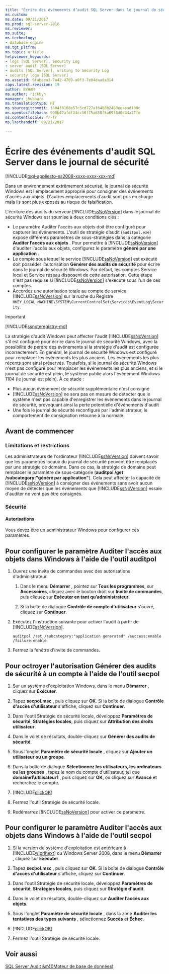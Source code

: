 ```yaml
---
title: "Écrire des événements d’audit SQL Server dans le journal de sécurité | Microsoft Docs"
ms.custom: 
ms.date: 09/21/2017
ms.prod: sql-server-2016
ms.reviewer: 
ms.suite: 
ms.technology:
- database-engine
ms.tgt_pltfrm: 
ms.topic: article
helpviewer_keywords:
- logs [SQL Server], Security Log
- server audit [SQL Server]
- audits [SQL Server], writing to Security Log
- security logs [SQL Server]
ms.assetid: 6fabeea3-7a42-4769-a0f3-7e04daada314
caps.latest.revision: 19
author: BYHAM
ms.author: rickbyh
manager: jhubbard
ms.translationtype: HT
ms.sourcegitcommit: f684f0168e57c5cd727af6488b2460eeaead100c
ms.openlocfilehash: 990b47afdf34cc16f15a658f5a69f840d44a27fe
ms.contentlocale: fr-fr
ms.lasthandoff: 09/21/2017

---  
```


# <a name="write-sql-server-audit-events-to-the-security-log"></a>Écrire des événements d'audit SQL Server dans le journal de sécurité  
[!INCLUDE[tsql-appliesto-ss2008-xxxx-xxxx-xxx-md](../../../includes/tsql-appliesto-ss2008-xxxx-xxxx-xxx-md.md)]  

Dans un environnement extrêmement sécurisé, le journal de sécurité Windows est l'emplacement approprié pour consigner des événements d'accès aux objets. D'autres emplacements d'audit sont pris en charge mais ils sont plus exposés au risque de falsification.  
  
 L'écriture des audits du serveur [!INCLUDE[ssNoVersion](../../../includes/ssnoversion-md.md)] dans le journal de sécurité Windows est soumise à deux conditions clés :  
  
-   Le paramètre Auditer l'accès aux objets doit être configuré pour capturer les événements. L’outil de stratégie d’audit (`auditpol.exe`) expose différents paramètres de sous-stratégies dans la catégorie **Auditer l’accès aux objets** . Pour permettre à [!INCLUDE[ssNoVersion](../../../includes/ssnoversion-md.md)] d'auditer l'accès aux objets, configurez le paramètre **généré par une application** .  
-   Le compte sous lequel le service [!INCLUDE[ssNoVersion](../../../includes/ssnoversion-md.md)] est exécuté doit posséder l’autorisation **Générer des audits de sécurité** pour écrire dans le journal de sécurité Windows. Par défaut, les comptes Service local et Service réseau disposent de cette autorisation. Cette étape n'est pas requise si [!INCLUDE[ssNoVersion](../../../includes/ssnoversion-md.md)] s'exécute sous l'un de ces comptes.  
-   Accordez une autorisation totale au compte de service [!INCLUDE[ssNoVersion](../../../includes/ssnoversion-md.md)] sur la ruche du Registre `HKEY_LOCAL_MACHINE\SYSTEM\CurrentControlSet\Services\EventLog\Security`.  

  > [!IMPORTANT]  
  > [!INCLUDE[ssnoteregistry-md](../../../includes/ssnoteregistry-md.md)]   
  
La stratégie d'audit Windows peut affecter l'audit [!INCLUDE[ssNoVersion](../../../includes/ssnoversion-md.md)] s'il est configuré pour écrire dans le journal de sécurité Windows, avec la possibilité de perdre des événements si la stratégie d'audit est configurée incorrectement. En général, le journal de sécurité Windows est configuré pour remplacer les événements les plus anciens. Les événements les plus récents sont ainsi préservés. Toutefois, si le journal de sécurité Windows n'est pas configuré pour remplacer les événements les plus anciens, et si le journal de sécurité est plein, le système publie alors l'événement Windows 1104 (le journal est plein). À ce stade :  
-   Plus aucun événement de sécurité supplémentaire n'est consigné  
-   [!INCLUDE[ssNoVersion](../../../includes/ssnoversion-md.md)] ne sera pas en mesure de détecter que le système n'est pas capable d'enregistrer les événements dans le journal de sécurité, provoquant ainsi la perte potentielle d'événements d'audit  
-   Une fois le journal de sécurité reconfiguré par l'administrateur, le comportement de consignation retourne à la normale.  
  
##  <a name="BeforeYouBegin"></a> Avant de commencer  
  
###  <a name="Restrictions"></a> Limitations et restrictions  
 Les administrateurs de l'ordinateur [!INCLUDE[ssNoVersion](../../../includes/ssnoversion-md.md)] doivent savoir que les paramètres locaux du journal de sécurité peuvent être remplacés par une stratégie de domaine. Dans ce cas, la stratégie de domaine peut remplacer le paramètre de sous-catégorie (**auditpol /get /subcategory:"généré par application"**). Cela peut affecter la capacité de [!INCLUDE[ssNoVersion](../../../includes/ssnoversion-md.md)] à consigner des événements sans avoir aucun moyen de détecter que les événements que [!INCLUDE[ssNoVersion](../../../includes/ssnoversion-md.md)] essaie d'auditer ne vont pas être consignés.  
  
###  <a name="Security"></a> Sécurité  
  
####  <a name="Permissions"></a> Autorisations  
 Vous devez être un administrateur Windows pour configurer ces paramètres.  
  
##  <a name="auditpolAccess"></a> Pour configurer le paramètre Auditer l'accès aux objets dans Windows à l'aide de l'outil auditpol  
  
1.  Ouvrez une invite de commandes avec des autorisations d'administrateur.  
  
    1.  Dans le menu **Démarrer** , pointez sur **Tous les programmes**, sur **Accessoires**, cliquez avec le bouton droit sur **Invite de commandes**, puis cliquez sur **Exécuter en tant qu’administrateur**.  
  
    2.  Si la boîte de dialogue **Contrôle de compte d'utilisateur** s'ouvre, cliquez sur **Continuer**.  
  
2.  Exécutez l'instruction suivante pour activer l'audit à partir de [!INCLUDE[ssNoVersion](../../../includes/ssnoversion-md.md)].  
  
    ```  
    auditpol /set /subcategory:"application generated" /success:enable /failure:enable  
    ```  
  
3.  Fermez la fenêtre d'invite de commandes.  
  
##  <a name="secpolAccess"></a> Pour octroyer l'autorisation Générer des audits de sécurité à un compte à l'aide de l'outil secpol  
  
1.  Sur un système d'exploitation Windows, dans le menu **Démarrer** , cliquez sur **Exécuter**.  
  
2.  Tapez **secpol.msc** , puis cliquez sur **OK**. Si la boîte de dialogue **Contrôle d'accès d'utilisateur** s'affiche, cliquez sur **Continuer**.  
  
3.  Dans l'outil Stratégie de sécurité locale, développez **Paramètres de sécurité**, **Stratégies locales**, puis cliquez sur **Attribution des droits utilisateur**.  
  
4.  Dans le volet de résultats, double-cliquez sur **Générer des audits de sécurité**.  
  
5.  Sous l'onglet **Paramètre de sécurité locale** , cliquez sur **Ajouter un utilisateur ou un groupe**.  
  
6.  Dans la boîte de dialogue **Sélectionnez les utilisateurs, les ordinateurs ou les groupes** , tapez le nom du compte d’utilisateur, tel que **domaine1\utilisateur1** , puis cliquez sur **OK**, ou cliquez sur **Avancé** et recherchez le compte.  
  
7.  [!INCLUDE[clickOK](../../../includes/clickok-md.md)]  
  
8.  Fermez l'outil Stratégie de sécurité locale.  
  
9. Redémarrez [!INCLUDE[ssNoVersion](../../../includes/ssnoversion-md.md)] pour activer ce paramètre.  
  
##  <a name="secpolPermission"></a> Pour configurer le paramètre Auditer l'accès aux objets dans Windows à l'aide de l'outil secpol  
  
1.  Si la version du système d'exploitation est antérieure à [!INCLUDE[wiprlhext](../../../includes/wiprlhext-md.md)] ou Windows Server 2008, dans le menu **Démarrer** , cliquez sur **Exécuter**.  
  
2.  Tapez **secpol.msc** , puis cliquez sur **OK**. Si la boîte de dialogue **Contrôle d'accès d'utilisateur** s'affiche, cliquez sur **Continuer**.  
  
3.  Dans l'outil Stratégie de sécurité locale, développez **Paramètres de sécurité**, **Stratégies locales**, puis cliquez sur **Stratégie d'audit**.  
  
4.  Dans le volet de résultats, double-cliquez sur **Auditer l’accès aux objets**.  
  
5.  Sous l'onglet **Paramètre de sécurité locale** , dans la zone **Auditer les tentatives des types suivants** , sélectionnez **Succès** et **Échec**.  
  
6.  [!INCLUDE[clickOK](../../../includes/clickok-md.md)]  
  
7.  Fermez l'outil Stratégie de sécurité locale.  
  
## <a name="see-also"></a>Voir aussi  
 [SQL Server Audit &#40Moteur de base de données&#41;](../../../relational-databases/security/auditing/sql-server-audit-database-engine.md)  
  
  

